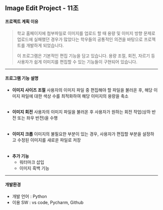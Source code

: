 ## Image Edit Project - 11조
#### __프로젝트 계획 이유__
  > 학교 홈페이지에 첨부파일로 이미지를 업로드 할 때 용량 및 이미지 방향 문제로 업로드에 실패했던 경우가 많았다는 학우들의 공통적인 의견을 바탕으로 프로젝트를 개발하게 되었습니다.
  >  
  > 이 프로그램은 기본적인 편집 기능을 담고 있습니다. 용량 조절, 회전, 자르기 등 사용자가 쉽게 이미지를 편집할 수 있는 기능들이 구현되어 있습니다. 
*** 
#### __프로그램 기능 설명__
* __이미지 사이즈 조절__
    사용자의 이미지 파일 중 편집해야 할 파일을 불러온 후, 해당 이미지 파일에 대한 색상 수를 최적화하여 해당 이미지의 용량을 축소   
######
* __이미지 회전__
    사용자의 이미지 파일을 불러온 후 사용자가 원하는 회전 작업(상하 반전 또는 좌우 반전)을 수행   
######
* __이미지 크롭__
    이미지의 불필요한 부분이 있는 경우, 사용자가 편집할 부분을 설정하고 수정된 이미지를 새로운 파일로 저장   
######
* __추가 기능__
  * 워터마크 삽입
  * 이미지 흑백 기능
***
#### 개발환경
- 개발 언어 : Python
- 이용 SW : vs code, Pycharm, Github

